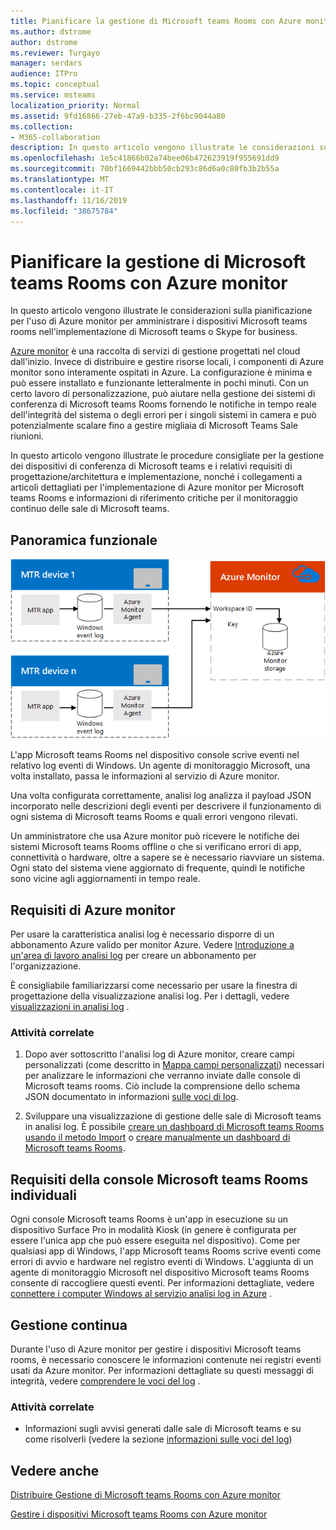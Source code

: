 ```yaml
---
title: Pianificare la gestione di Microsoft teams Rooms con Azure monitor
ms.author: dstrome
author: dstrome
ms.reviewer: Turgayo
manager: serdars
audience: ITPro
ms.topic: conceptual
ms.service: msteams
localization_priority: Normal
ms.assetid: 9fd16866-27eb-47a9-b335-2f6bc9044a80
ms.collection:
- M365-collaboration
description: In questo articolo vengono illustrate le considerazioni sulla pianificazione per l'uso di Azure monitor per amministrare i dispositivi Microsoft teams rooms nell'implementazione di Skype for business o teams.
ms.openlocfilehash: 1e5c41866b02a74bee06b472623919f955691dd9
ms.sourcegitcommit: 70bf1669442bbb50cb293c86d6a0c80fb3b2b55a
ms.translationtype: MT
ms.contentlocale: it-IT
ms.lasthandoff: 11/16/2019
ms.locfileid: "38675784"
---
```

# <a name="plan-microsoft-teams-rooms-management-with-azure-monitor"></a>Pianificare la gestione di Microsoft teams Rooms con Azure monitor
 
 In questo articolo vengono illustrate le considerazioni sulla pianificazione per l'uso di Azure monitor per amministrare i dispositivi Microsoft teams rooms nell'implementazione di Microsoft teams o Skype for business.
  
[Azure monitor](https://docs.microsoft.com/azure/azure-monitor/overview) è una raccolta di servizi di gestione progettati nel cloud dall'inizio. Invece di distribuire e gestire risorse locali, i componenti di Azure monitor sono interamente ospitati in Azure. La configurazione è minima e può essere installato e funzionante letteralmente in pochi minuti. Con un certo lavoro di personalizzazione, può aiutare nella gestione dei sistemi di conferenza di Microsoft teams Rooms fornendo le notifiche in tempo reale dell'integrità del sistema o degli errori per i singoli sistemi in camera e può potenzialmente scalare fino a gestire migliaia di Microsoft Teams Sale riunioni.
  
In questo articolo vengono illustrate le procedure consigliate per la gestione dei dispositivi di conferenza di Microsoft teams e i relativi requisiti di progettazione/architettura e implementazione, nonché i collegamenti a articoli dettagliati per l'implementazione di Azure monitor per Microsoft teams Rooms e informazioni di riferimento critiche per il monitoraggio continuo delle sale di Microsoft teams. 
  
## <a name="functional-overview"></a>Panoramica funzionale

![diagramma della gestione delle sale di Microsoft teams con Azure monitor](../media/3f2ae1b8-61ea-4cd6-afb4-4bd75ccc746a.png)
  
L'app Microsoft teams Rooms nel dispositivo console scrive eventi nel relativo log eventi di Windows. Un agente di monitoraggio Microsoft, una volta installato, passa le informazioni al servizio di Azure monitor. 
  
Una volta configurata correttamente, analisi log analizza il payload JSON incorporato nelle descrizioni degli eventi per descrivere il funzionamento di ogni sistema di Microsoft teams Rooms e quali errori vengono rilevati. 
  
Un amministratore che usa Azure monitor può ricevere le notifiche dei sistemi Microsoft teams Rooms offline o che si verificano errori di app, connettività o hardware, oltre a sapere se è necessario riavviare un sistema. Ogni stato del sistema viene aggiornato di frequente, quindi le notifiche sono vicine agli aggiornamenti in tempo reale.
  
## <a name="azure-monitor-requirements"></a>Requisiti di Azure monitor

Per usare la caratteristica analisi log è necessario disporre di un abbonamento Azure valido per monitor Azure. Vedere [Introduzione a un'area di lavoro analisi log](https://docs.microsoft.com/azure/azure-monitor/learn/quick-create-workspace) per creare un abbonamento per l'organizzazione.
  
È consigliabile familiarizzarsi come necessario per usare la finestra di progettazione della visualizzazione analisi log. Per i dettagli, vedere [visualizzazioni in analisi log](https://docs.microsoft.com/azure/azure-monitor/platform/view-designer) .
  
### <a name="related-tasks"></a>Attività correlate

1. Dopo aver sottoscritto l'analisi log di Azure monitor, creare campi personalizzati (come descritto in [Mappa campi personalizzati](azure-monitor-deploy.md#Custom_fields)) necessari per analizzare le informazioni che verranno inviate dalle console di Microsoft teams rooms. Ciò include la comprensione dello schema JSON documentato in informazioni [sulle voci di log](azure-monitor-manage.md#understand-the-log-entries).
    
2. Sviluppare una visualizzazione di gestione delle sale di Microsoft teams in analisi log. È possibile [creare un dashboard di Microsoft teams Rooms usando il metodo Import](azure-monitor-deploy.md#create-a-microsoft-teams-rooms-dashboard-by-using-the-import-method) o [creare manualmente un dashboard di Microsoft teams Rooms](azure-monitor-deploy.md#create-a-microsoft-teams-rooms-dashboard-manually).
    
## <a name="individual-microsoft-teams-rooms-console-requirements"></a>Requisiti della console Microsoft teams Rooms individuali

Ogni console Microsoft teams Rooms è un'app in esecuzione su un dispositivo Surface Pro in modalità Kiosk (in genere è configurata per essere l'unica app che può essere eseguita nel dispositivo). Come per qualsiasi app di Windows, l'app Microsoft teams Rooms scrive eventi come errori di avvio e hardware nel registro eventi di Windows. L'aggiunta di un agente di monitoraggio Microsoft nel dispositivo Microsoft teams Rooms consente di raccogliere questi eventi. Per informazioni dettagliate, vedere [connettere i computer Windows al servizio analisi log in Azure](https://docs.microsoft.com/azure/azure-monitor/platform/agent-windows) .
  
## <a name="ongoing-management"></a>Gestione continua

Durante l'uso di Azure monitor per gestire i dispositivi Microsoft teams rooms, è necessario conoscere le informazioni contenute nei registri eventi usati da Azure monitor. Per informazioni dettagliate su questi messaggi di integrità, vedere [comprendere le voci del log](azure-monitor-manage.md#understand-the-log-entries) .
  
### <a name="related-tasks"></a>Attività correlate

- Informazioni sugli avvisi generati dalle sale di Microsoft teams e su come risolverli (vedere la sezione [informazioni sulle voci del log](azure-monitor-manage.md#understand-the-log-entries))
    
## <a name="see-also"></a>Vedere anche

[Distribuire Gestione di Microsoft teams Rooms con Azure monitor](azure-monitor-deploy.md)
  
[Gestire i dispositivi Microsoft teams Rooms con Azure monitor](azure-monitor-manage.md)